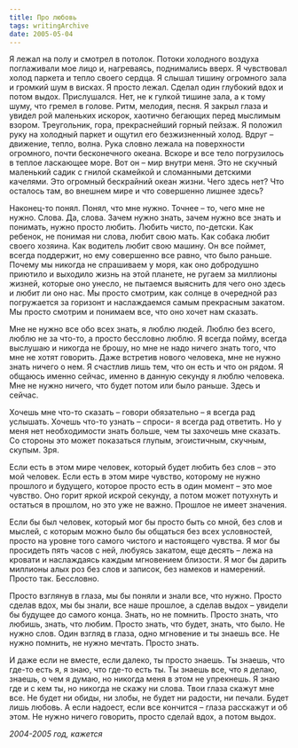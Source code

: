 ```yaml
---
title: Про любовь
tags: writingArchive
date: 2005-05-04
---
```


Я лежал на полу и смотрел в потолок. Потоки холодного воздуха поглаживали мое лицо и, нагреваясь, поднимались вверх. Я чувствовал холод паркета и тепло своего сердца. Я слышал тишину огромного зала и громкий шум в висках. Я просто лежал. Сделал один глубокий вдох и потом выдох. Прислушался. Нет, не к гулкой тишине зала, а к тому шуму, что гремел в голове. Ритм, мелодия, песня. Я закрыл глаза и увидел рой маленьких искорок, хаотично бегающих перед мыслимым взором. Треугольник, гора, прекраснейший горный пейзаж. Я положил руку на холодный паркет и ощутил его безжизненный холод. Вдруг – движение, тепло, волна. Рука словно лежала на поверхности огромного, почти бесконечного океана. Вскоре и все тело погрузилось в теплое ласкающее море.
Вот он – мир внутри меня. Это не скучный маленький садик с гнилой скамейкой и сломанными детскими качелями. Это огромный бескрайний океан жизни.
Чего здесь нет? Что осталось там, во внешнем мире и что совершенно лишнее здесь?

Наконец-то понял. Понял, что мне нужно. Точнее – то, чего мне не нужно. Слова. Да, слова. Зачем нужно знать, зачем нужно все знать и понимать, нужно просто любить. Любить чисто, по-детски. Как ребенок, не понимая ни слова, любит свою мать. Как собака любит своего хозяина. Как водитель любит свою машину. Он все поймет, всегда поддержит, но ему совершенно все равно, что было раньше. Почему мы никогда не спрашиваем у моря, как оно добродушно приютило и выходило жизнь на этой планете, не ругаем за миллионы жизней, которые оно унесло, не пытаемся выяснить для чего оно здесь и любит ли оно нас. Мы просто смотрим, как солнце в очередной раз погружается за горизонт и наслаждаемся самым прекрасным закатом. Мы просто смотрим и понимаем все, что оно хочет нам сказать.

Мне не нужно все обо всех знать, я люблю людей. Люблю без всего, люблю не за что-то, а просто бессловно люблю. Я всегда пойму, всегда выслушаю и никогда не брошу, но мне не надо ничего знать того, что мне не хотят говорить. Даже встретив нового человека, мне не нужно знать ничего о нем. Я счастлив лишь тем, что он есть и что он рядом. Я общаюсь именно сейчас, именно в данную секунду я люблю человека. Мне не нужно ничего, что будет потом или было раньше. Здесь и сейчас.

Хочешь мне что-то сказать – говори обязательно – я всегда рад услышать. Хочешь что-то узнать – спроси- я всегда рад ответить. Но у меня нет необходимости знать больше, чем ты захочешь мне сказать. Со стороны это может показаться глупым, эгоистичным, скучным, скупым. Зря.

Если есть в этом мире человек, который будет любить без слов – это мой человек. Если есть в этом мире чувство, которому не нужно прошлого и будущего, которое просто есть в один момент – это мое чувство. Оно горит яркой искрой секунду, а потом может потухнуть и остаться в прошлом, но это уже не важно. Прошлое не имеет значения.

Если бы был человек, который мог бы просто быть со мной, без слов и мыслей, с которым можно было бы общаться без всех условностей, просто на уровне того самого чистого и настоящего чувства. Я мог бы просидеть пять часов с ней, любуясь закатом, еще десять – лежа на кровати и наслаждаясь каждым мгновением близости. Я мог бы дарить миллионы алых роз без слов и записок, без намеков и намерений. Просто так. Бессловно.

Просто взглянув в глаза, мы бы поняли и знали все, что нужно. Просто сделав вдох, мы бы знали, все наше прошлое, а сделав выдох – увидели бы будущее до самого конца.
Знать, но не помнить. Просто знать, что любишь, знать, что любим. Просто знать, что будет, знать, что было. Не нужно слов. Один взгляд в глаза, одно мгновение и ты знаешь все. Не нужно помнить, не нужно мечтать. Просто знать.

И даже если не вместе, если далеко, ты просто знаешь. Ты знаешь, что где-то есть я, я знаю, что где-то есть ты. Ты знаешь все, что я делаю, знаешь, о чем я думаю, но никогда меня в этом не упрекнешь. Я знаю где и с кем ты, но никогда не скажу ни слова. Твои глаза скажут мне все. Не будет ни обиды, ни злобы, не будет ни радости, ни печали. Будет лишь любовь. А если надоест, если все кончится – глаза расскажут и об этом.
Не нужно ничего говорить, просто сделай вдох, а потом выдох.  

_2004-2005 год, кажется_